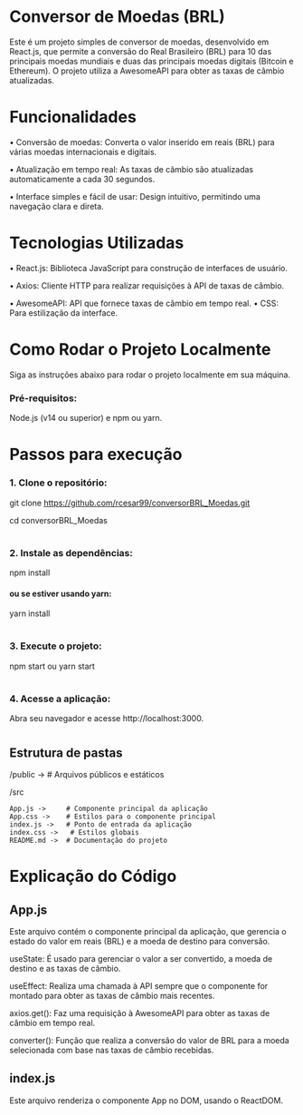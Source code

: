 
# Conversor de Moedas (BRL)

Este é um projeto simples de conversor de moedas, desenvolvido em React.js, que permite a conversão do Real Brasileiro (BRL) para 10 das principais moedas mundiais e duas das principais moedas digitais (Bitcoin e Ethereum). O projeto utiliza a AwesomeAPI para obter as taxas de câmbio atualizadas.

# Funcionalidades
• Conversão de moedas: Converta o valor inserido em reais (BRL) para várias moedas internacionais e digitais.

• Atualização em tempo real: As taxas de câmbio são atualizadas automaticamente a cada 30 segundos.

• Interface simples e fácil de usar: Design intuitivo, permitindo uma navegação clara e direta.

# Tecnologias Utilizadas
• React.js: Biblioteca JavaScript para construção de interfaces de usuário.

• Axios: Cliente HTTP para realizar requisições à API de taxas de câmbio.

• AwesomeAPI: API que fornece taxas de câmbio em tempo real.
• CSS: Para estilização da interface.

# Como Rodar o Projeto Localmente
Siga as instruções abaixo para rodar o projeto localmente em sua máquina.

### Pré-requisitos:

Node.js (v14 ou superior) e npm ou yarn.

# Passos para execução

### 1. Clone o repositório:

git clone https://github.com/rcesar99/conversorBRL_Moedas.git

cd conversorBRL_Moedas
#
### 2. Instale as dependências:
npm install
#### ou se estiver usando yarn:
yarn install
#
### 3.  Execute o projeto:

npm start
ou
yarn start
#
### 4. Acesse a aplicação:

Abra seu navegador e acesse http://localhost:3000.
#
## Estrutura de pastas
/public -> # Arquivos públicos e estáticos

/src

    App.js ->     # Componente principal da aplicação
    App.css ->    # Estilos para o componente principal
    index.js ->   # Ponto de entrada da aplicação
    index.css ->   # Estilos globais
    README.md ->  # Documentação do projeto

# Explicação do Código

## App.js
Este arquivo contém o componente principal da aplicação, que gerencia o estado do valor em reais (BRL) e a moeda de destino para conversão.

useState: É usado para gerenciar o valor a ser convertido, a moeda de destino e as taxas de câmbio.

useEffect: Realiza uma chamada à API sempre que o componente for montado para obter as taxas de câmbio mais recentes.

axios.get(): Faz uma requisição à AwesomeAPI para obter as taxas de câmbio em tempo real.

converter(): Função que realiza a conversão do valor de BRL para a moeda selecionada com base nas taxas de câmbio recebidas.

## index.js
Este arquivo renderiza o componente App no DOM, usando o ReactDOM.




